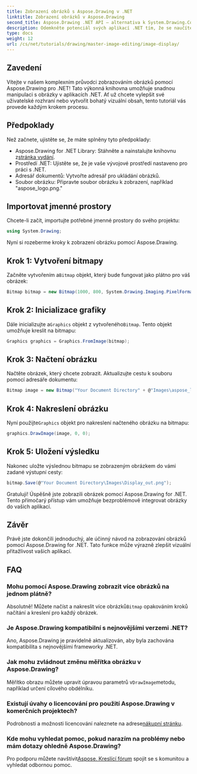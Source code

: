 ```yaml
---
title: Zobrazení obrázků s Aspose.Drawing v .NET
linktitle: Zobrazení obrázků v Aspose.Drawing
second_title: Aspose.Drawing .NET API – alternativa k System.Drawing.Common
description: Odemkněte potenciál svých aplikací .NET tím, že se naučíte, jak snadno zobrazovat obrázky pomocí knihovny Aspose.Drawing. Tento komplexní tutoriál poskytuje jasného průvodce krok za krokem.
type: docs
weight: 12
url: /cs/net/tutorials/drawing/master-image-editing/image-display/
---
```

## Zavedení

Vítejte v našem komplexním průvodci zobrazováním obrázků pomocí Aspose.Drawing pro .NET! Tato výkonná knihovna umožňuje snadnou manipulaci s obrázky v aplikacích .NET. Ať už chcete vylepšit své uživatelské rozhraní nebo vytvořit bohatý vizuální obsah, tento tutoriál vás provede každým krokem procesu.

## Předpoklady

Než začnete, ujistěte se, že máte splněny tyto předpoklady:

- Aspose.Drawing for .NET Library: Stáhněte a nainstalujte knihovnu z[stránka vydání](https://releases.aspose.com/drawing/net/).
- Prostředí .NET: Ujistěte se, že je vaše vývojové prostředí nastaveno pro práci s .NET.
- Adresář dokumentů: Vytvořte adresář pro ukládání obrázků.
- Soubor obrázku: Připravte soubor obrázku k zobrazení, například "aspose_logo.png."

## Importovat jmenné prostory

Chcete-li začít, importujte potřebné jmenné prostory do svého projektu:

```csharp
using System.Drawing;
```

Nyní si rozeberme kroky k zobrazení obrázku pomocí Aspose.Drawing.

## Krok 1: Vytvoření bitmapy

 Začněte vytvořením a`Bitmap` objekt, který bude fungovat jako plátno pro váš obrázek:

```csharp
Bitmap bitmap = new Bitmap(1000, 800, System.Drawing.Imaging.PixelFormat.Format32bppPArgb);
```

## Krok 2: Inicializace grafiky

 Dále inicializujte a`Graphics` objekt z vytvořeného`Bitmap`. Tento objekt umožňuje kreslit na bitmapu:

```csharp
Graphics graphics = Graphics.FromImage(bitmap);
```

## Krok 3: Načtení obrázku

Načtěte obrázek, který chcete zobrazit. Aktualizujte cestu k souboru pomocí adresáře dokumentu:

```csharp
Bitmap image = new Bitmap("Your Document Directory" + @"Images\aspose_logo.png");
```

## Krok 4: Nakreslení obrázku

 Nyní použijte`Graphics` objekt pro nakreslení načteného obrázku na bitmapu:

```csharp
graphics.DrawImage(image, 0, 0);
```

## Krok 5: Uložení výsledku

Nakonec uložte výslednou bitmapu se zobrazeným obrázkem do vámi zadané výstupní cesty:

```csharp
bitmap.Save(@"Your Document Directory\Images\Display_out.png");
```

Gratuluji! Úspěšně jste zobrazili obrázek pomocí Aspose.Drawing for .NET. Tento přímočarý přístup vám umožňuje bezproblémově integrovat obrázky do vašich aplikací.

## Závěr

Právě jste dokončili jednoduchý, ale účinný návod na zobrazování obrázků pomocí Aspose.Drawing for .NET. Tato funkce může výrazně zlepšit vizuální přitažlivost vašich aplikací.

## FAQ

### Mohu pomocí Aspose.Drawing zobrazit více obrázků na jednom plátně?

 Absolutně! Můžete načíst a nakreslit více obrázků`Bitmap` opakováním kroků načítání a kreslení pro každý obrázek.

### Je Aspose.Drawing kompatibilní s nejnovějšími verzemi .NET?

Ano, Aspose.Drawing je pravidelně aktualizován, aby byla zachována kompatibilita s nejnovějšími frameworky .NET.

### Jak mohu zvládnout změnu měřítka obrázku v Aspose.Drawing?

 Měřítko obrazu můžete upravit úpravou parametrů v`DrawImage`metodu, například určení cílového obdélníku.

### Existují úvahy o licencování pro použití Aspose.Drawing v komerčních projektech?

 Podrobnosti a možnosti licencování naleznete na adrese[nákupní stránku](https://purchase.conholdate.com/buy).

### Kde mohu vyhledat pomoc, pokud narazím na problémy nebo mám dotazy ohledně Aspose.Drawing?

 Pro podporu můžete navštívit[Aspose. Kreslící fórum](https://forum.aspose.com/c/diagram/17) spojit se s komunitou a vyhledat odbornou pomoc.